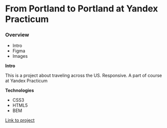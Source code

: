 # From Portland to Portland at Yandex Practicum

### Overview
* Intro
* Figma
* Images

**Intro**

This is a project about traveling across the US. Responsive. A part of course at Yandex Practicum

**Technologies**
* CSS3
* HTML5
* BEM

<a href="">Link to project</a>
